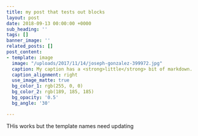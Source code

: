 ```yaml
---
title: my post that tests out blocks
layout: post
date: 2018-09-13 00:00:00 +0000
sub_heading: ''
tags: []
banner_image: ''
related_posts: []
post_content:
- template: image
  image: "/uploads/2017/11/14/joseph-gonzalez-399972.jpg"
  caption: My caption has a <strong>little</strong> bit of markdown.
  caption_alignment: right
  use_image_matte: true
  bg_color_1: rgb(255, 0, 0)
  bg_color_2: rgb(189, 185, 185)
  bg_opacity: '0.5'
  bg_angle: '30'

---
```

THis works but the template names need updating